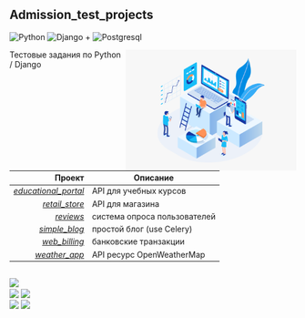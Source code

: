 ## Admission_test_projects

![Python](https://img.shields.io/badge/-Python-black?style=flat-square&logo=Python)
![Django](https://img.shields.io/badge/-Django-0aad48?style=flat-square&logo=Django)  +
![Postgresql](https://img.shields.io/badge/-Postgresql-%232c3e50?style=flat-square&logo=Postgresql)

<img align="right" src="https://github.com/ReVadim/Admission_test_projects/blob/main/background_image.png" width="300"/>

Тестовые задания по Python / Django    

| Проект | Описание |
|---: | --- |
| [_educational_portal_](https://github.com/ReVadim/Admission_test_projects/tree/main/educational_portal) | API для учебных курсов |
| [_retail_store_](https://github.com/ReVadim/Admission_test_projects/tree/main/retail_store) | API для магазина |
| [_reviews_](https://github.com/ReVadim/Admission_test_projects/tree/main/reviews) |система опроса пользователей|
| [_simple_blog_](https://github.com/ReVadim/Admission_test_projects/tree/main/simple_blog) | простой блог (use Celery) |
| [_web_billing_](https://github.com/ReVadim/Admission_test_projects/tree/main/web_billing) | банковские транзакции |
| [_weather_app_](https://github.com/ReVadim/API_projects/tree/main/WeatherApp) | API ресурс OpenWeatherMap |

##    

![](https://github-profile-summary-cards.vercel.app/api/cards/profile-details?username=revadim&theme=nord_bright) <br>
![](https://github-profile-summary-cards.vercel.app/api/cards/repos-per-language?username=revadim&theme=nord_bright) 
![](https://github-profile-summary-cards.vercel.app/api/cards/most-commit-language?username=revadim&theme=nord_bright) <br>
![](https://github-profile-summary-cards.vercel.app/api/cards/stats?username=revadim&theme=nord_bright) 
![](https://github-profile-summary-cards.vercel.app/api/cards/productive-time?username=revadim&theme=nord_bright)
